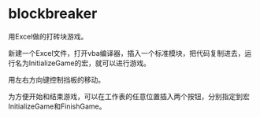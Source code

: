 # blockbreaker
用Excel做的打砖块游戏。

新建一个Excel文件，打开vba编译器，插入一个标准模块，把代码复制进去，运行名为InitializeGame的宏，就可以进行游戏。

用左右方向键控制挡板的移动。

为方便开始和结束游戏，可以在工作表的任意位置插入两个按钮，分别指定到宏InitializeGame和FinishGame。
